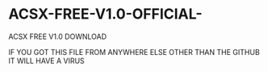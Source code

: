 # ACSX-FREE-V1.0-OFFICIAL-
ACSX FREE V1.0 DOWNLOAD

IF YOU GOT THIS FILE FROM ANYWHERE ELSE OTHER THAN THE GITHUB IT WILL HAVE A VIRUS
